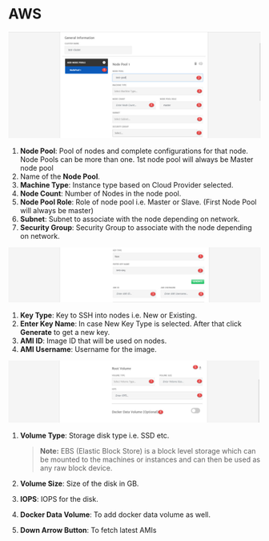 # AWS

![1](imgs/1.jpg)

1. **Node Pool**: Pool of nodes and complete configurations for that node. Node Pools can be more than one. 1st node pool will always be Master node pool
2. Name of the **Node Pool**.
3. **Machine Type**: Instance type based on Cloud Provider selected. 
4. **Node Count**: Number of Nodes in the node pool.
5. **Node Pool Role**: Role of node pool i.e. Master or Slave. (First Node Pool will always be master)
6. **Subnet**: Subnet to associate with the node depending on network.
7. **Security Group**: Security Group to associate with the node depending on network.

![1](imgs/2.jpg)

1. **Key Type**: Key to SSH into nodes i.e. New or Existing.
2. **Enter Key Name**: In case New Key Type is selected.
   After that click **Generate** to get a new key. 
3. **AMI ID**: Image ID that will be used on nodes.
4. **AMI Username**: Username for the image.

![3](imgs/3.jpg)

1. **Volume Type**: Storage disk type i.e. SSD etc. 

   > **Note:** EBS (Elastic Block Store) is a block level storage which can be mounted to the machines or instances and can then be used as any raw block device.

2. **Volume Size**: Size of the disk in GB.

3. **IOPS**: IOPS for the disk.

4. **Docker Data Volume**: To add docker data volume as well.

5. **Down Arrow Button**: To fetch latest AMIs